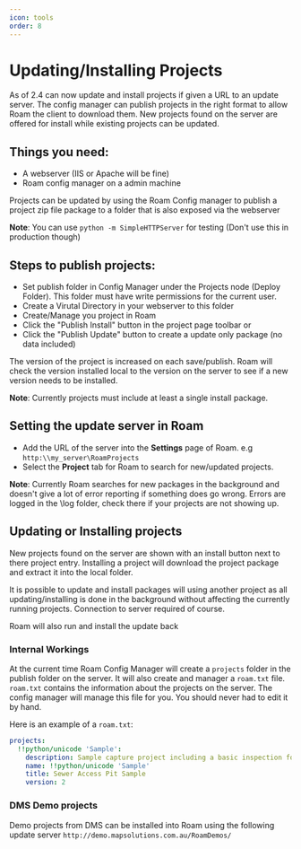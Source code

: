 ```yaml
---
icon: tools
order: 8
---
```


# Updating/Installing Projects

As of 2.4 can now update and install projects if given a URL to an update server.  The config manager can publish projects in the right format to allow Roam the client to download them.  New projects found on the server are offered for install while existing projects can be updated.

## Things you need:

- A webserver (IIS or Apache will be fine)
- Roam config manager on a admin machine

Projects can be updated by using the Roam Config manager to publish a project zip file package to a folder that is also exposed via the webserver

**Note**: You can use `python -m SimpleHTTPServer` for testing (Don't use this in production though)

## Steps to publish projects:

- Set publish folder in Config Manager under the Projects node (Deploy Folder). This folder must have write permissions for the current user.
- Create a Virutal Directory in your webserver to this folder
- Create/Manage you project in Roam
- Click the "Publish Install" button in the project page toolbar
or
- Click the "Publish Update" button to create a update only package (no data included)

The version of the project is increased on each save/publish. Roam will check the version installed local to the version on the server to see if a new version needs to be installed.

**Note**: Currently projects must include at least a single install package.

## Setting the update server in Roam

- Add the URL of the server into the **Settings** page of Roam. e.g `http:\\my_server\RoamProjects`
- Select the **Project** tab for Roam to search for new/updated projects.

**Note**: Currently Roam searches for new packages in the background and doesn't give a lot of error reporting if something does go wrong. Errors are logged in the \log folder, check there if your projects are not showing up.

## Updating or Installing projects

New projects found on the server are shown with an install button next to there project entry.  Installing a project will download the project package and extract it into the local folder.

It is possible to update and install packages will using another project as all updating/installing is done in the background without affecting the currently running projects.  Connection to server required of course.

Roam will also run and install the update back 


### Internal Workings

At the current time Roam Config Manager will create a `projects` folder in the publish folder on the server.  It will also create and manager a `roam.txt` file. `roam.txt` contains the information about the projects on the server.  The config manager will manage this file for you. You should never had to edit it by hand.

Here is an example of a `roam.txt`:

```yaml
projects:
  !!python/unicode 'Sample':
    description: Sample capture project including a basic inspection form and searching.
    name: !!python/unicode 'Sample'
    title: Sewer Access Pit Sample
    version: 2
```

### DMS Demo projects

Demo projects from DMS can be installed into Roam using the following update server `http://demo.mapsolutions.com.au/RoamDemos/`
